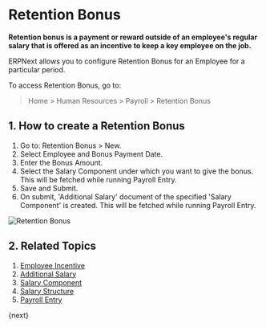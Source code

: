 <!-- add-breadcrumbs -->
# Retention Bonus


**Retention bonus is a payment or reward outside of an employee's regular salary that is offered as an incentive to keep a key employee on the job.**

 ERPNext allows you to configure Retention Bonus for an Employee for a particular period.

To access Retention Bonus, go to:
> Home > Human Resources > Payroll > Retention Bonus

## 1. How to create a Retention Bonus

1. Go to: Retention Bonus > New.
1. Select Employee and Bonus Payment Date.
1. Enter the Bonus Amount.
1. Select the Salary Component under which you want to give the bonus. This will be fetched while running Payroll Entry.
1. Save and Submit.
1. On submit, 'Additional Salary' document of the specified 'Salary Component' is created. This will be fetched while running Payroll Entry.

<img class="screenshot" alt="Retention Bonus" src="/docs/assets/img/human-resources/retention-bonus.png">

## 2. Related Topics

1. [Employee Incentive](/docs/user/manual/en/human-resources/employee-incentive)
1. [Additional Salary](/docs/user/manual/en/human-resources/additional-salary)
1. [Salary Component](/docs/user/manual/en/human-resources/salary-component)
1. [Salary Structure](/docs/user/manual/en/human-resources/salary-structure)
1. [Payroll Entry](/docs/user/manual/en/human-resources/payroll-entry)

{next}
